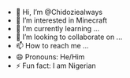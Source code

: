 - 👋 Hi, I’m @Chidoziealways
- 👀 I’m interested in Minecraft
- 🌱 I’m currently learning ...
- 💞️ I’m looking to collaborate on ...
- 📫 How to reach me ...
- 😄 Pronouns: He/Him
- ⚡ Fun fact: I am Nigerian

<!---
Chidoziealways/Chidoziealways is a ✨ special ✨ repository because its `README.md` (this file) appears on your GitHub profile.
You can click the Preview link to take a look at your changes.
--->
